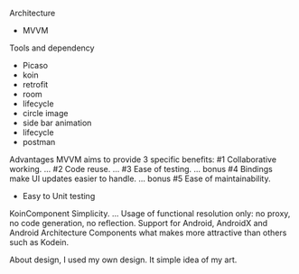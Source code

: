 Architecture 
- MVVM

Tools and dependency
 - Picaso
 - koin
 - retrofit
 - room
 - lifecycle
 - circle image
 - side bar animation
 - lifecycle
 - postman

Advantages 
MVVM aims to provide 3 specific benefits:
#1 Collaborative working. ...
#2 Code reuse. ...
#3 Ease of testing. ...
bonus #4 Bindings make UI updates easier to handle. ...
bonus #5 Ease of maintainability.
- Easy to Unit testing


KoinComponent 
Simplicity. ...
Usage of functional resolution only: no proxy, no code generation, no reflection.
Support for Android, AndroidX and Android Architecture Components what makes more attractive than others such as Kodein.

About design, I used my own design. It simple idea of my art.

